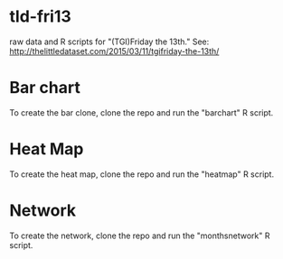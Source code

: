 # tld-fri13
raw data and R scripts for "(TGI)Friday the 13th." See: http://thelittledataset.com/2015/03/11/tgifriday-the-13th/

# Bar chart
To create the bar clone, clone the repo and run the "barchart" R script.

# Heat Map
To create the heat map, clone the repo and run the "heatmap" R script.

# Network
To create the network, clone the repo and run the "monthsnetwork" R script.
